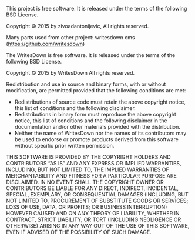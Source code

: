 This project is free software. It is released under the terms of the following BSD License.

Copyright © 2015 by zivoadantonijevic, All rights reserved.

Many parts used from other project: writesdown cms (https://github.com/writesdown)

The WritesDown is free software. It is released under the terms of the following BSD License.

Copyright © 2015 by WritesDown All rights reserved.


Redistribution and use in source and binary forms, with or without modification, are permitted provided 
that the following conditions are met:

* Redistributions of source code must retain the above copyright notice, this list of conditions and the following disclaimer.
* Redistributions in binary form must reproduce the above copyright notice, this list of conditions and the following disclaimer in the documentation and/or other materials provided with the distribution.
* Neither the name of WritesDown nor the names of its contributors may be used to endorse or promote products derived from this software without specific prior written permission.

THIS SOFTWARE IS PROVIDED BY THE COPYRIGHT HOLDERS AND CONTRIBUTORS “AS IS” AND ANY EXPRESS OR IMPLIED WARRANTIES, INCLUDING, BUT NOT LIMITED TO, THE IMPLIED WARRANTIES OF MERCHANTABILITY AND FITNESS FOR A PARTICULAR PURPOSE ARE DISCLAIMED. IN NO EVENT SHALL THE COPYRIGHT OWNER OR CONTRIBUTORS BE LIABLE FOR ANY DIRECT, INDIRECT, INCIDENTAL, SPECIAL, EXEMPLARY, OR CONSEQUENTIAL DAMAGES (INCLUDING, BUT NOT LIMITED TO, PROCUREMENT OF SUBSTITUTE GOODS OR SERVICES; LOSS OF USE, DATA, OR PROFITS; OR BUSINESS INTERRUPTION) HOWEVER CAUSED AND ON ANY THEORY OF LIABILITY, WHETHER IN CONTRACT, STRICT LIABILITY, OR TORT (INCLUDING NEGLIGENCE OR OTHERWISE) ARISING IN ANY WAY OUT OF THE USE OF THIS SOFTWARE, EVEN IF ADVISED OF THE POSSIBILITY OF SUCH DAMAGE.
